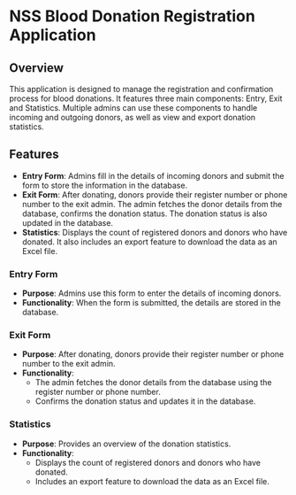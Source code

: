 # NSS Blood Donation Registration Application

## Overview
This application is designed to manage the registration and confirmation process for blood donations. It features three main components: Entry, Exit and Statistics. Multiple admins can use these components to handle incoming and outgoing donors, as well as view and export donation statistics.

## Features
- **Entry Form**: Admins fill in the details of incoming donors and submit the form to store the information in the database.
- **Exit Form**: After donating, donors provide their register number or phone number to the exit admin. The admin fetches the donor details from the database, confirms the donation status. The donation status is also updated in the database.
- **Statistics**: Displays the count of registered donors and donors who have donated. It also includes an export feature to download the data as an Excel file.

### Entry Form
- **Purpose**: Admins use this form to enter the details of incoming donors.
- **Functionality**: When the form is submitted, the details are stored in the database.

### Exit Form
- **Purpose**: After donating, donors provide their register number or phone number to the exit admin.
- **Functionality**:
  - The admin fetches the donor details from the database using the register number or phone number.
  - Confirms the donation status and updates it in the database.

### Statistics
- **Purpose**: Provides an overview of the donation statistics.
- **Functionality**:
  - Displays the count of registered donors and donors who have donated.
  - Includes an export feature to download the data as an Excel file.